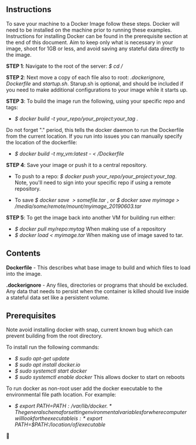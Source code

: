 ## Instructions
To save your machine to a Docker Image follow these steps. Docker will need to be installed on the machine prior to running these
examples. Instructions for installing Docker can be found in the prerequisite section at the end of this document. Aim to keep only 
what is necessary in your image, shoot for 1GB or less, and avoid saving any stateful data directly to the image.

**STEP 1**:  Navigate to the root of the server: *$ cd /*

**STEP 2**: Next move a copy of each file also to root: *.dockerignore, Dockerfile* and *startup.sh*. Starup.sh is optional, and should
be included if you need to make additional configurations to your image while it starts up. 

**STEP 3**: To build the image run the following, using your specific repo and tags:

* *$ docker build -t your_repo/your_project:your_tag .*

Do not forget "." period, this tells the docker daemon to run the Dockerfile from the current location. 
If you run into issues you can manually specify the location of the dockerfile:

* *$ docker build -t my_vm:latest - < /Dockerfile*

**STEP 4**: Save your image or push it to a central repository. 

* To push to a repo: *$ docker push your_repo/your_project:your_tag*.  Note, you'll need to sign into your specific repo if using a remote
repository. 

* To save *$ docker save <image> > somefile.tar* , or *$ docker save myimage > /media/some/remote/mount/myimage_20190603.tar*

**STEP 5**: To get the image back into another VM for building run either:

* *$ docker pull my/repo:mytag* When making use of a repository
* *$ docker load < myimage.tar* When making use of image saved to tar. 


## Contents
**Dockerfile** - This describes what base image to build and which files to load into the image. 

**.dockerignore** - Any files, directories or programs that should be excluded. Any data that needs to persist when the container
is killed should live inside a stateful data set like a persistent volume. 

## Prerequisites
Note avoid installing docker with snap, current known bug which can prevent building from the root directory.

To install run the following commands:
* *$ sudo apt-get update*
* *$ sudo apt install docker.io*
* *$ sudo systemctl start docker*
* *$ sudo systemctl enable docker*  This allows docker to start on reboots

To run docker as non-root user add the docker executable to the environmental file path location. 
For example: 
* *$ export PATH=$PATH:/var/lib/docker .* 
The general schema for setting environmental variables for where computer will look for 
the executable is:  *$ export PATH=$PATH:/location/of/executable*

:whale2:
